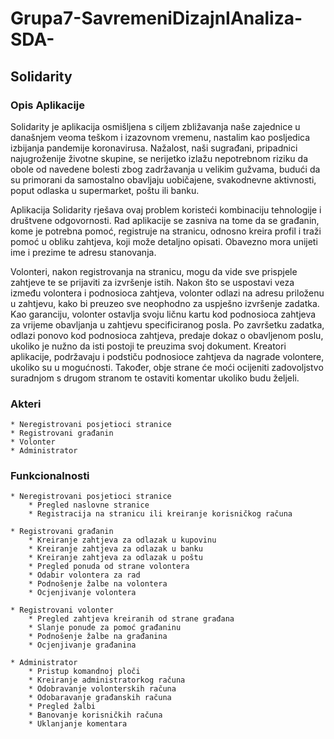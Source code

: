 # Grupa7-SavremeniDizajnIAnaliza-SDA-
## Solidarity

### Opis Aplikacije
Solidarity je aplikacija osmišljena s ciljem zbližavanja naše zajednice u današnjem veoma teškom i izazovnom vremenu, nastalim kao posljedica izbijanja pandemije koronavirusa. Nažalost, naši sugrađani, pripadnici najugroženije životne skupine, se nerijetko izlažu nepotrebnom riziku da obole od navedene bolesti zbog zadržavanja u velikim gužvama, budući da su primorani da samostalno obavljaju uobičajene, svakodnevne aktivnosti, poput odlaska u supermarket, poštu ili banku. 

Aplikacija Solidarity rješava ovaj problem koristeći kombinaciju tehnologije i društvene odgovornosti. Rad aplikacije se zasniva na tome da se građanin, kome je potrebna pomoć, registruje na stranicu, odnosno kreira profil i traži pomoć u obliku zahtjeva, koji može detaljno opisati. Obavezno mora unijeti ime i prezime te adresu stanovanja. 

Volonteri, nakon registrovanja na stranicu, mogu da vide sve prispjele zahtjeve te se prijaviti za izvršenje istih. Nakon što se uspostavi veza između volontera i podnosioca zahtjeva, volonter odlazi na adresu priloženu u zahtjevu, kako bi preuzeo sve neophodno za uspješno izvršenje zadatka. Kao garanciju, volonter ostavlja svoju ličnu kartu kod podnosioca zahtjeva za vrijeme obavljanja u zahtjevu specificiranog posla. Po završetku zadatka, odlazi ponovo kod podnosioca zahtjeva, predaje dokaz o obavljenom poslu, ukoliko je nužno da isti postoji te preuzima svoj dokument. 
Kreatori aplikacije, podržavaju i podstiču podnosioce zahtjeva da nagrade volontere, ukoliko su u mogućnosti. Također, obje strane će moći ocijeniti zadovoljstvo suradnjom s drugom stranom te ostaviti komentar ukoliko budu željeli.

### Akteri
	* Neregistrovani posjetioci stranice
	* Registrovani građanin
	* Volonter
	* Administrator

### Funkcionalnosti

	* Neregistrovani posjetioci stranice
		* Pregled naslovne stranice
		* Registracija na stranicu ili kreiranje korisničkog računa

	* Registrovani građanin
		* Kreiranje zahtjeva za odlazak u kupovinu
		* Kreiranje zahtjeva za odlazak u banku
		* Kreiranje zahtjeva za odlazak u poštu
		* Pregled ponuda od strane volontera
		* Odabir volontera za rad
		* Podnošenje žalbe na volontera
		* Ocjenjivanje volontera

	* Registrovani volonter
		* Pregled zahtjeva kreiranih od strane građana
		* Slanje ponude za pomoć građaninu
		* Podnošenje žalbe na građanina
		* Ocjenjivanje građanina

	* Administrator
		* Pristup komandnoj ploči
		* Kreiranje administratorkog računa
		* Odobravanje volonterskih računa
		* Odobaravanje građanskih računa
		* Pregled žalbi
		* Banovanje korisničkih računa
		* Uklanjanje komentara
